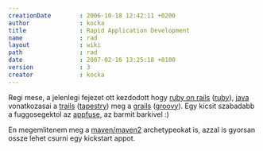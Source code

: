 ```yaml
---
creationDate        : 2006-10-18 12:42:11 +0200 
author              : kocka 
title               : Rapid Application Development 
name                : rad 
layout              : wiki 
path                : rad 
date                : 2007-02-16 13:25:18 +0100 
version             : 3 
creator             : kocka 
---
```

Regi mese, a jelenlegi fejezet ott kezdodott hogy [ruby on rails](Missing.html) ([ruby](ruby.html)), [java](java.html) vonatkozasai a [trails](Trails.html) ([tapestry](tapestry.html)) meg a [grails](grails.html) ([groovy](Groovy.html)). Egy kicsit szabadabb a fuggosegektol az [appfuse](appfuse.html), az barmit barkivel :)

En megemlitenem meg a [maven/maven2](maven/maven2.html) archetypeokat is, azzal is gyorsan ossze lehet csurni egy kickstart appot.
